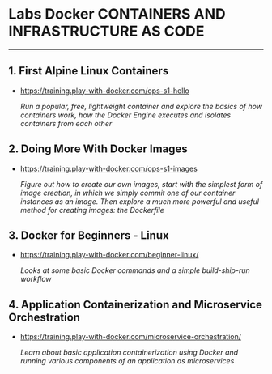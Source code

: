 # Labs Docker CONTAINERS AND INFRASTRUCTURE AS CODE

-- -- -- -- -- -- -- -- -- -- -- -- -- -- -- -- -- -- 

## 1. First Alpine Linux Containers

* https://training.play-with-docker.com/ops-s1-hello

  _Run a popular, free, lightweight container and explore the basics of how containers work, how the Docker Engine executes and isolates containers from each other_

## 2. Doing More With Docker Images

* https://training.play-with-docker.com/ops-s1-images

  _Figure out how to create our own images, start with the simplest form of image creation, in which we simply commit one of our container instances as an image. Then explore a much more powerful and useful method for creating images: the Dockerfile_

## 3. Docker for Beginners - Linux

* https://training.play-with-docker.com/beginner-linux/

  _Looks at some basic Docker commands and a simple build-ship-run workflow_

## 4. Application Containerization and Microservice Orchestration

* https://training.play-with-docker.com/microservice-orchestration/

  _Learn about basic application containerization using Docker and running various components of an application as microservices_